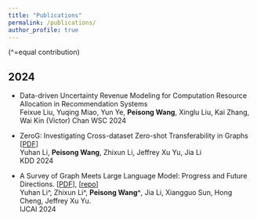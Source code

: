 ```yaml
---
title: "Publications"
permalink: /publications/
author_profile: true
---
```

(^=equal contribution)
##  2024
* Data-driven Uncertainty Revenue Modeling for Computation Resource Allocation in Recommendation Systems <br>
Feixue Liu, Yuqing Miao, Yun Ye, **Peisong Wang**, Xinglu Liu, Kai Zhang, Wai Kin (Victor) Chan
WSC 2024 <br>

* ZeroG: Investigating Cross-dataset Zero-shot Transferability in Graphs [[PDF](https://arxiv.org/pdf/2402.11235.pdf)] <br>
Yuhan Li, **Peisong Wang**, Zhixun Li, Jeffrey Xu Yu, Jia Li <br>
KDD 2024 <br>

* A Survey of Graph Meets Large Language Model: Progress and Future Directions. [[PDF](https://arxiv.org/pdf/2311.12399.pdf)], [[repo](https://github.com/yhLeeee/Awesome-LLMs-in-Graph-tasks)] <br>
Yuhan Li^, Zhixun Li^, **Peisong Wang^**, Jia Li, Xiangguo Sun, Hong Cheng, Jeffrey Xu Yu. <br>
IJCAI 2024 <br>